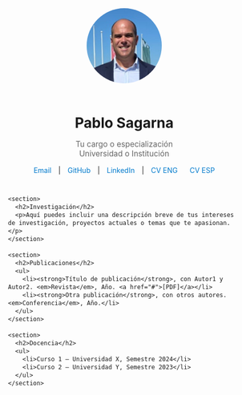 <html lang="es">
<head>
  <meta charset="UTF-8">
  <meta name="viewport" content="width=device-width, initial-scale=1">
  <style>
    :root {
      --primary: #007acc;
      --text-color: #333;
      --bg-color: #fdfdfd;
    }

    body {
      margin: 0;
      padding: 0;
      font-family: 'Segoe UI', Tahoma, Geneva, Verdana, sans-serif;
      background-color: var(--bg-color);
      color: var(--text-color);
      line-height: 1.6;
    }

    .container {
      max-width: 800px;
      margin: 0 auto;
      padding: 40px 20px;
    }

    header {
      text-align: center;
      margin-bottom: 40px;
    }

    header img {
      border-radius: 50%;
      width: 150px;
      height: 150px;
      object-fit: cover;
      margin-bottom: 20px;
    }

    h1 {
      font-size: 2em;
      margin-bottom: 5px;
    }

    p.subtitle {
      font-size: 1.1em;
      color: #666;
    }

    nav {
      margin-top: 10px;
    }

    nav a {
      margin: 0 10px;
      text-decoration: none;
      color: var(--primary);
    }

    section {
      margin-bottom: 40px;
    }

    h2 {
      border-bottom: 2px solid #eee;
      padding-bottom: 5px;
      margin-bottom: 15px;
      color: var(--primary);
    }

    ul {
      padding-left: 20px;
    }

    a:hover {
      text-decoration: underline;
    }

    @media (max-width: 600px) {
      header img {
        width: 100px;
        height: 100px;
      }

      h1 {
        font-size: 1.5em;
      }
    }
  </style>
</head>
<body>
  <div class="container">
    <header>
      <img src="foto.jpeg" alt="Tu Foto">
      <h1>Pablo Sagarna</h1>
      <p class="subtitle">Tu cargo o especialización<br>Universidad o Institución</p>
      <nav>
        <a href="mailto:psagarna@gmail.com">Email</a> |
        <a href="https://github.com/psagarna" target="_blank">GitHub</a> |
        <a href="https://linkedin.com/in/psagarna" target="_blank">LinkedIn</a> |
        <a href="cv/CVPabloSagarna-EN.pdf" target="_blank">CV ENG</a>
        <a href="cv/CVPabloSagarna-ES.pdf" target="_blank">CV ESP</a>
      </nav>
    </header>

    <section>
      <h2>Investigación</h2>
      <p>Aquí puedes incluir una descripción breve de tus intereses de investigación, proyectos actuales o temas que te apasionan.</p>
    </section>

    <section>
      <h2>Publicaciones</h2>
      <ul>
        <li><strong>Título de publicación</strong>, con Autor1 y Autor2. <em>Revista</em>, Año. <a href="#">[PDF]</a></li>
        <li><strong>Otra publicación</strong>, con otros autores. <em>Conferencia</em>, Año.</li>
      </ul>
    </section>

    <section>
      <h2>Docencia</h2>
      <ul>
        <li>Curso 1 – Universidad X, Semestre 2024</li>
        <li>Curso 2 – Universidad Y, Semestre 2023</li>
      </ul>
    </section>
  </div>
</body>
</html>
